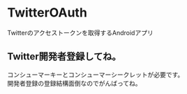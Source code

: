 # TwitterOAuth
Twitterのアクセストークンを取得するAndroidアプリ

## Twitter開発者登録してね。
コンシューマーキーとコンシューマーシークレットが必要です。  
開発者登録の登録結構面倒なのでがんばってね。
